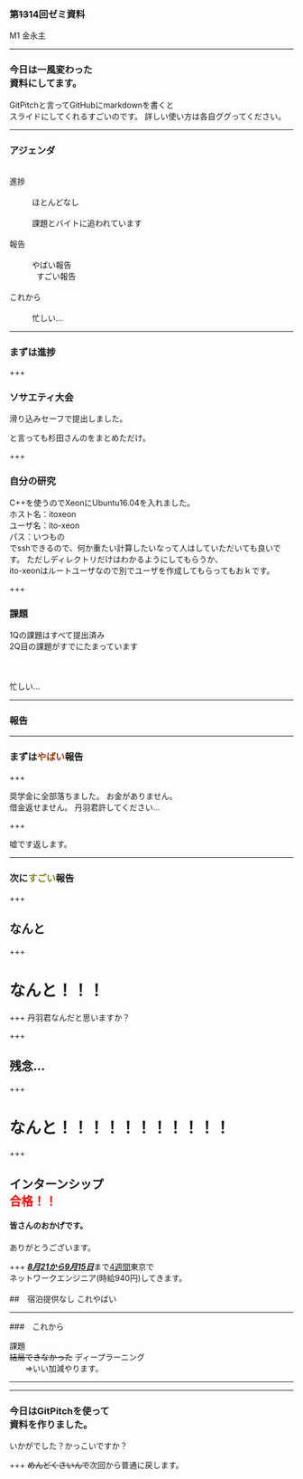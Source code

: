### 第~~13~~14回ゼミ資料
M1 金永主

---

### 今日は一風変わった<br>資料にしてます。
GitPitchと言ってGitHubにmarkdownを書くと<br>スライドにしてくれるすごいのです。
詳しい使い方は各自ググってください。

---

### アジェンダ
<dl>
  <dt>進捗</dt>
  <dd>ほとんどなし</dd>
  <dd>課題とバイトに追われています</dd>
  <dt>報告</dt>
  <dd>やばい報告<br>  
      すごい報告</dd>
  <dt>これから</dt>
  <dd>忙しい...</dd>
</dl>

---

### まずは進捗

+++

### ソサエティ大会

滑り込みセーフで提出しました。

と言っても杉田さんのをまとめただけ。

+++

### 自分の研究

C++を使うのでXeonにUbuntu16.04を入れました。<br>
ホスト名：itoxeon<br>
ユーザ名：ito-xeon<br>
パス：いつもの<br>
でsshできるので、何か重たい計算したいなって人はしていただいても良いです。
ただしディレクトリだけはわかるようにしてもらうか、<br>ito-xeonはルートユーザなので別でユーザを作成してもらってもおｋです。

+++

### 課題
1Qの課題はすべて提出済み
<br>
2Q目の課題がすでにたまっています
<br>
<br>
<br>
<br>
忙しい...

---
### 報告

---

### まずは<span style="color:#993300">やばい</span>報告
+++

奨学金に全部落ちました。
お金がありません。<br>借金返せません。
丹羽君許してください...

+++

嘘です返します。

---

### 次に<span style="color:olive">すごい</span>報告
+++

## なんと

+++

# なんと！！！

+++
丹羽君なんだと思いますか？

+++
## 残念...
+++
# なんと！！！！！！！！！！！

+++

## インターンシップ<br><span id="blink9009" style="color:red">合格！！</span>

#### 皆さんのおかげです。
ありがとうございます。

+++
<u>___8月21から9月15日___</u>まで<u>4週間</u>東京で<br>
ネットワークエンジニア(時給940円)してきます。
<br>
<br>
##　宿泊提供なし
これやばい

---
###　これから

課題
<br>
~~結局できなかった~~
ディープラーニング<br>
　　⇒いい加減やります。

---
---
### 今日はGitPitchを使って<br>資料を作りました。
いかがでした？かっこいですか？

+++
~~めんどくさいんで~~次回から普通に戻します。

